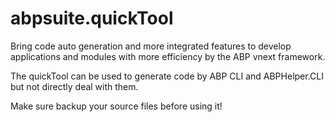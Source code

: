 # abpsuite.quickTool

Bring code auto generation and more integrated features to  develop applications and modules with more efficiency by the ABP vnext framework. 

The quickTool can be used to generate code by ABP CLI and ABPHelper.CLI but not directly deal with them.

Make sure backup your source files before using it!

 
